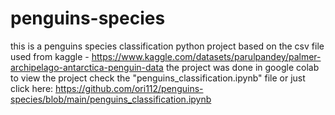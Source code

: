 # penguins-species
this is a penguins species classification python project based on the csv file used from kaggle - https://www.kaggle.com/datasets/parulpandey/palmer-archipelago-antarctica-penguin-data the project was done in google colab to view the project check the "penguins_classification.ipynb" file or just click here: https://github.com/ori112/penguins-species/blob/main/penguins_classification.ipynb
